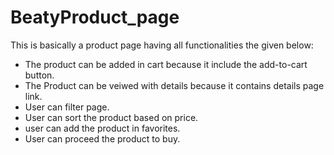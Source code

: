 # BeatyProduct_page


This is basically a product page having all functionalities the given below:
* The product can be added in cart because it include the add-to-cart button.
* The Product can be veiwed with details because it contains details page link.
* User can filter page.
* User can sort the product based on price.
* user can add the product in favorites.
* User can proceed the product to buy.

